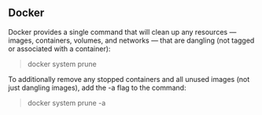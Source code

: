## Docker
Docker provides a single command that will clean up any resources —
images, containers, volumes, and networks — that are dangling (not tagged or associated with a container):

>docker system prune

To additionally remove any stopped containers and all unused images (not just dangling images), add the -a flag to the command:

>docker system prune -a
